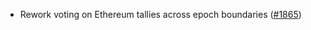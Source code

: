 - Rework voting on Ethereum tallies across epoch boundaries
  ([\#1865](https://github.com/anoma/namada/pull/1865))